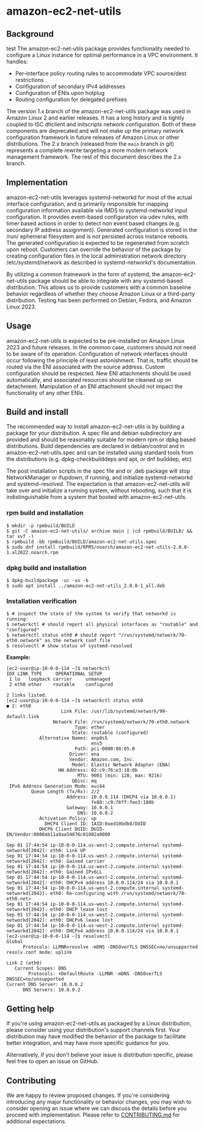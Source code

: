 # amazon-ec2-net-utils #

## Background ##
test
The amazon-ec2-net-utils package provides functionality needed to
configure a Linux instance for optimal performance in a VPC
environment. It handles:

* Per-interface policy routing rules to accommodate VPC source/dest
  restrictions
* Configuration of secondary IPv4 addresses
* Configuration of ENIs upon hotplug
* Routing configuration for delegated prefixes

The version 1.x branch of the amazon-ec2-net-utils package was used in
Amazon Linux 2 and earlier releases.  It has a long history and is
tightly coupled to ISC dhclient and initscripts network
configuration. Both of these components are deprecated and will not
make up the primary network configuration framework in future releases
of Amazon Linux or other distributions. The 2.x branch (released from
the `main` branch in git) represents a complete rewrite targeting a
more modern network management framework.  The rest of this document
describes the 2.x branch.

## Implementation ##

amazon-ec2-net-utils leverages systemd-networkd for most of the actual
interface configuration, and is primarily responsible for mapping
configuration information available via IMDS to systemd-networkd input
configuration. It provides event-based configuration via udev rules,
with timer based actions in order to detect non event based changes
(e.g. secondary IP address assignment). Generated configuration is
stored in the /run/ ephemeral filesystem and is not persisted across
instance reboots. The generated configuration is expected to be
regenerated from scratch upon reboot. Customers can override the
behavior of the package by creating configuration files in the local
administration network directory /etc/systemd/network as described in
systemd-networkd's documentation.
 
By utilizing a common framework in the form of systemd, the
amazon-ec2-net-utils package should be able to integrate with any
systemd-based distribution. This allows us to provide customers with a
common baseline behavior regardless of whether they choose Amazon
Linux or a third-party distribution. Testing has been performed on
Debian, Fedora, and Amazon Linux 2023.

## Usage ##

amazon-ec2-net-utils is expected to be pre-installed on Amazon Linux
2023 and future releases. In the common case, customers should not
need to be aware of its operation. Configuration of network interfaces
should occur following the principle of least astonishment. That is,
traffic should be routed via the ENI associated with the source
address.  Custom configuration should be respected. New ENI
attachments should be used automatically, and associated resources
should be cleaned up on detachment. Manipulation of an ENI attachment
should not impact the functionality of any other ENIs.

## Build and install ##

The recommended way to install amazon-ec2-net-utils is by building a
package for your distribution. A spec file and debian subdirectory are
provided and should be reasonably suitable for modern rpm or dpkg
based distributions. Build dependencies are declared in debian/control
and in amazon-ec2-net-utils.spec and can be installed using standard
tools from the distributions (e.g. dpkg-checkbuilddeps and apt, or dnf
builddep, etc)

The post installation scripts in the spec file and or .deb package
will stop NetworkManager or ifupdown, if running, and initialize
systemd-networkd and systemd-resolved. The expectation is that
amazon-ec2-net-utils will take over and initialize a running system,
without rebooting, such that it is indistinguishable from a system
that booted with amazon-ec2-net-utils.

### rpm build and installation ###

    $ mkdir -p rpmbuild/BUILD
    $ git -C amazon-ec2-net-utils/ archive main | (cd rpmbuild/BUILD/ && tar xvf -)
    $ rpmbuild -bb rpmbuild/BUILD/amazon-ec2-net-utils.spec
    $ sudo dnf install rpmbuild/RPMS/noarch/amazon-ec2-net-utils-2.0.0-1.al2022.noarch.rpm
 
### dpkg build and installation ###

    $ dpkg-buildpackage -uc -us -b
    $ sudo apt install ../amazon-ec2-net-utils_2.0.0-1_all.deb
 
### Installation verification ###

    $ # inspect the state of the system to verify that networkd is running:
    $ networkctl # should report all physical interfaces as "routable" and "configured"
    $ networkctl status eth0 # should report "/run/systemd/network/70-eth0.network" as the network conf file
    $ resolvectl # show status of systemd-resolved

**Example:**

    [ec2-user@ip-10-0-0-114 ~]$ networkctl
    IDX LINK TYPE     OPERATIONAL SETUP
     1 lo   loopback carrier     unmanaged
     2 eth0 ether    routable    configured

    2 links listed.
    [ec2-user@ip-10-0-0-114 ~]$ networkctl status eth0
    ● 2: eth0
                        Link File: /usr/lib/systemd/network/99-default.link
                     Network File: /run/systemd/network/70-eth0.network
                             Type: ether
                            State: routable (configured)
                Alternative Names: enp0s5
                                   ens5
                             Path: pci-0000:00:05.0
                           Driver: ena
                           Vendor: Amazon.com, Inc.
                            Model: Elastic Network Adapter (ENA)
                       HW Address: 02:c9:76:e3:18:0b
                              MTU: 9001 (min: 128, max: 9216)
                            QDisc: mq
     IPv6 Address Generation Mode: eui64
             Queue Length (Tx/Rx): 2/2
                          Address: 10.0.0.114 (DHCP4 via 10.0.0.1)
                                   fe80::c9:76ff:fee3:180b
                          Gateway: 10.0.0.1
                              DNS: 10.0.0.2
                Activation Policy: up
                  DHCP4 Client ID: IAID:0xed10bdb8/DUID
                DHCP6 Client DUID: DUID-EN/Vendor:0000ab11a9aa54876c81082a0000

    Sep 01 17:44:54 ip-10-0-0-114.us-west-2.compute.internal systemd-networkd[2042]: eth0: Link UP
    Sep 01 17:44:54 ip-10-0-0-114.us-west-2.compute.internal systemd-networkd[2042]: eth0: Gained carrier
    Sep 01 17:44:54 ip-10-0-0-114.us-west-2.compute.internal systemd-networkd[2042]: eth0: Gained IPv6LL
    Sep 01 17:44:54 ip-10-0-0-114.us-west-2.compute.internal systemd-networkd[2042]: eth0: DHCPv4 address 10.0.0.114/24 via 10.0.0.1
    Sep 01 17:44:54 ip-10-0-0-114.us-west-2.compute.internal systemd-networkd[2042]: eth0: Re-configuring with /run/systemd/network/70-eth0.net>
    Sep 01 17:44:54 ip-10-0-0-114.us-west-2.compute.internal systemd-networkd[2042]: eth0: DHCP lease lost
    Sep 01 17:44:54 ip-10-0-0-114.us-west-2.compute.internal systemd-networkd[2042]: eth0: DHCPv6 lease lost
    Sep 01 17:44:54 ip-10-0-0-114.us-west-2.compute.internal systemd-networkd[2042]: eth0: DHCPv4 address 10.0.0.114/24 via 10.0.0.1
    [ec2-user@ip-10-0-0-114 ~]$ resolvectl
    Global
          Protocols: LLMNR=resolve -mDNS -DNSOverTLS DNSSEC=no/unsupported
    resolv.conf mode: uplink

    Link 2 (eth0)
       Current Scopes: DNS
            Protocols: +DefaultRoute -LLMNR -mDNS -DNSOverTLS DNSSEC=no/unsupported
    Current DNS Server: 10.0.0.2
          DNS Servers: 10.0.0.2

## Getting help ##

If you're using amazon-ec2-net-utils as packaged by a Linux
distribution, please consider using your distribution's support
channels first.  Your distribution may have modified the behavior of
the package to facilitate better integration, and may have more
specific guidance for you.

Alternatively, if you don't believe your issue is distribution
specific, please feel free to open an issue on GitHub.

## Contributing ##

We are happy to review proposed changes.  If you're considering
introducing any major functionality or behavior changes, you may wish
to consider opening an issue where we can discuss the details before
you proceed with implementation.  Please refer to
[CONTRIBUTING.md](CONTRIBUTING.md) for additional expectations.
